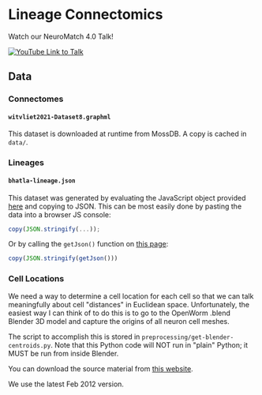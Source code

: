 # Lineage Connectomics

Watch our NeuroMatch 4.0 Talk!

[![YouTube Link to Talk](https://user-images.githubusercontent.com/693511/144762457-0e3b543b-957b-4d99-890d-421a69ccff77.png)](http://www.youtube.com/watch?v=fEv94br2V00 "NeuroMatch 4.0: Predicting the connectome with neuron family trees — Jordan Matelsky")

## Data

### Connectomes

#### `witvliet2021-Dataset8.graphml`

This dataset is downloaded at runtime from MossDB. A copy is cached in `data/`.

### Lineages

#### `bhatla-lineage.json`

This dataset was generated by evaluating the JavaScript object provided [here](http://wormweb.org/js/json-celllineage.js) and copying to JSON. This can be most easily done by pasting the data into a browser JS console:

```js
copy(JSON.stringify(...));
```

Or by calling the `getJson()` function on [this page](http://wormweb.org/celllineage):

```js
copy(JSON.stringify(getJson()))
```


### Cell Locations

We need a way to determine a cell location for each cell so that we can talk meaningfully about cell "distances" in Euclidean space. Unfortunately, the easiest way I can think of to do this is to go to the OpenWorm .blend Blender 3D model and capture the origins of all neuron cell meshes.

The script to accomplish this is stored in `preprocessing/get-blender-centroids.py`. Note that this Python code will NOT run in "plain" Python; it MUST be run from inside Blender.

You can download the source material from [this website](http://canopus.caltech.edu/virtualworm/Virtual%20Worm%20Blend%20File/).

We use the latest Feb 2012 version.
